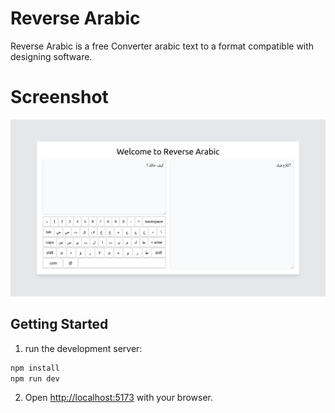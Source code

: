 # Reverse Arabic

Reverse Arabic is a free Converter arabic text to a format compatible with designing software.

# Screenshot

![screenshot](./public/screenshot.png)

## Getting Started

1. run the development server:

```bash
npm install
npm run dev
```

2. Open [http://localhost:5173](http://localhost:5173/) with your browser.

